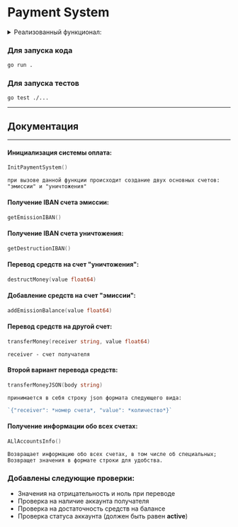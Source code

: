 # Payment System


<details>
<summary>Реализованный функционал:</summary>

- [x] выводить номер специального счета для “эмиссии”;
- [x] выводить номер специального счета для “уничтожения”;
- [x] осуществлять эмиссию, по добавлению на счет “эмиссии” указанной суммы;
- [x] осуществлять отправку определенной суммы денег с указанного счета на счет
“уничтожения”;
- [x] открывать новый счет, вы можете генерировать случайный номер счета или по
вашему алгоритму, или использовать сгенерированный вне вашего класса
номер счета просто как параметр;
- [x] осуществлять перевод заданной суммы денег между двумя указанными
счетами; обеспечить два варианта данной команды:
  - с несколькими параметрами
  - с единственным параметром в формате json (структуру придумайте
       сами);
- [x] выводить список всех счетов, включая специальные, с указанием остатка
     денежных средств на них и их статуса (“активен” или “заблокирован”). Выводить необходимо в формате json.
</details>

### Для запуска кода

```sh
go run .
```

### Для запуска тестов

```shell
go test ./...
```
---

## Документация

---

#### Инициализация системы оплата:

```go
InitPaymentSystem()
```
`при вызове данной функции происходит создание двух основных счетов: "эмиссии" и "уничтожения"`

#### Получение IBAN счета эмиссии:

```go
getEmissionIBAN()
```

#### Получение IBAN счета уничтожения:

```go
getDestructionIBAN()
```

#### Перевод средств на счет "уничтожения":
```go
destructMoney(value float64)
```

#### Добавление средств  на счет "эмиссии":
```go
addEmissionBalance(value float64)
```

#### Перевод средств на другой счет:
```go
transferMoney(receiver string, value float64)
```
`receiver - счет получателя`

#### Второй вариант перевода средств:
```go
transferMoneyJSON(body string)
```
`принимается в себя строку json формата следующего вида:`
```go
`{"receiver": *номер счета*, "value": *количество*}`
```

#### Получение информации обо всех счетах:

```go
ALlAccountsInfo()
```
`Возвращает информацию обо всех счетах, в том числе об специальных; Возвращет значения в формате строки для удобства.`

### Добавлены следующие проверки:

- Значения на отрицательность и ноль при переводе 
- Проверка на наличие аккаунта получателя
- Проверка на достаточность средств на балансе
- Проверка статуса аккаунта (должен быть равен **active**)